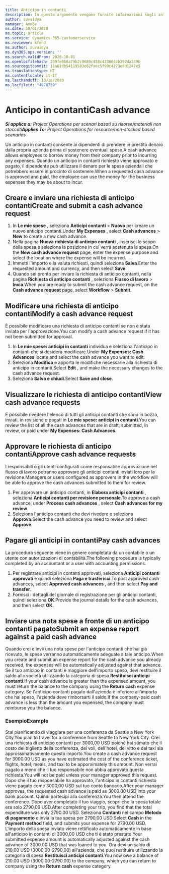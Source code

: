 ```yaml
---
title: Anticipo in contanti
description: In questo argomento vengono fornite informazioni sugli anticipi di contanti.
author: suvaidya
manager: AnnBe
ms.date: 10/01/2020
ms.topic: article
ms.service: dynamics-365-customerservice
ms.reviewer: kfend
ms.author: suvaidya
ms.dyn365.ops.version: ''
ms.search.validFrom: 2020-10-01
ms.openlocfilehash: 209fe0b8a79b2c0689c458c423664cb292da249b
ms.sourcegitcommit: 11a61db54119503e82faec5f99c4273e8d1247e5
ms.translationtype: HT
ms.contentlocale: it-IT
ms.lasthandoff: 10/16/2020
ms.locfileid: "4078759"
---
```

# <a name="cash-advance"></a><span data-ttu-id="90116-103">Anticipo in contanti</span><span class="sxs-lookup"><span data-stu-id="90116-103">Cash advance</span></span>

<span data-ttu-id="90116-104">_**Si applica a:** Project Operations per scenari basati su risorse/materiali non stoccati_</span><span class="sxs-lookup"><span data-stu-id="90116-104">_**Applies To:** Project Operations for resource/non-stocked based scenarios_</span></span>

<span data-ttu-id="90116-105">Un anticipo in contanti consente ai dipendenti di prendere in prestito denaro dalla propria azienda prima di sostenere eventuali spese.</span><span class="sxs-lookup"><span data-stu-id="90116-105">A cash advance allows employees to borrow money from their company prior to incurring any expenses.</span></span> <span data-ttu-id="90116-106">Quando un anticipo in contanti richiesto viene approvato e pagato, il dipendente può utilizzare il denaro per le spese aziendali che potrebbero essere in procinto di sostenere.</span><span class="sxs-lookup"><span data-stu-id="90116-106">When a requested cash advance is approved and paid, the employee can use the money for the business expenses they may be about to incur.</span></span> 

## <a name="create-and-submit-a-cash-advance-request"></a><span data-ttu-id="90116-107">Creare e inviare una richiesta di anticipo contanti</span><span class="sxs-lookup"><span data-stu-id="90116-107">Create and submit a cash advance request</span></span>

1. <span data-ttu-id="90116-108">In **Le mie spese** , seleziona **Anticipi contanti** > **Nuovo** per creare un nuovo anticipo contanti.</span><span class="sxs-lookup"><span data-stu-id="90116-108">Under **My Expenses** , select **Cash advances** > **New** to create a new cash advance.</span></span> 
2. <span data-ttu-id="90116-109">Nella pagina **Nuova richiesta di anticipo contanti** , inserisci lo scopo della spesa e seleziona la posizione in cui verrà sostenuta la spesa.</span><span class="sxs-lookup"><span data-stu-id="90116-109">On the **New cash advance request** page, enter the expense purpose and select the location where the expense will be incurred.</span></span>
3. <span data-ttu-id="90116-110">Immetti l'importo e la valuta richiesti, quindi seleziona **Salva**.</span><span class="sxs-lookup"><span data-stu-id="90116-110">Enter the requested amount and currency, and then select **Save**.</span></span> 
4. <span data-ttu-id="90116-111">Quando sei pronto per inviare la richiesta di anticipo contanti, nella pagina **Richiesta di anticipo contanti** , seleziona **Flusso di lavoro** > **Invia**.</span><span class="sxs-lookup"><span data-stu-id="90116-111">When you are ready to submit the cash advance request, on the **Cash advance request** page, select **Workflow** > **Submit**.</span></span>

## <a name="modify-a-cash-advance-request"></a><span data-ttu-id="90116-112">Modificare una richiesta di anticipo contanti</span><span class="sxs-lookup"><span data-stu-id="90116-112">Modify a cash advance request</span></span>

<span data-ttu-id="90116-113">È possibile modificare una richiesta di anticipo contanti se non è stata inviata per l'approvazione.</span><span class="sxs-lookup"><span data-stu-id="90116-113">You can modify a cash advance request if it has not been submitted for approval.</span></span>

1. <span data-ttu-id="90116-114">In **Le mie spese: anticipi in contanti** individua e seleziona l'anticipo in contanti che si desidera modificare.</span><span class="sxs-lookup"><span data-stu-id="90116-114">Under **My Expenses: Cash Advances** locate and select the cash advance you want to edit.</span></span>
2. <span data-ttu-id="90116-115">Seleziona **Modifica** e apporta le modifiche necessarie alla richiesta di anticipo in contanti.</span><span class="sxs-lookup"><span data-stu-id="90116-115">Select **Edit** , and make the necessary changes to the cash advance request.</span></span> 
3. <span data-ttu-id="90116-116">Seleziona **Salva e chiudi**.</span><span class="sxs-lookup"><span data-stu-id="90116-116">Select **Save and close**.</span></span>


## <a name="view-cash-advance-requests"></a><span data-ttu-id="90116-117">Visualizzare le richiesta di anticipo contanti</span><span class="sxs-lookup"><span data-stu-id="90116-117">View cash advance requests</span></span>
<span data-ttu-id="90116-118">È possibile rivedere l'elenco di tutti gli anticipi contanti che sono in bozza, inviati, in revisione o pagati in **Le mie spese: anticipi in contanti**.</span><span class="sxs-lookup"><span data-stu-id="90116-118">You can review the list of all the cash advances that are in draft, submitted, in review, or paid under **My Expenses: Cash Advances**.</span></span> 

## <a name="approve-cash-advance-requests"></a><span data-ttu-id="90116-119">Approvare le richiesta di anticipo contanti</span><span class="sxs-lookup"><span data-stu-id="90116-119">Approve cash advance requests</span></span>

<span data-ttu-id="90116-120">I responsabili o gli utenti configurati come responsabile approvazione nel flusso di lavoro potranno approvare gli anticipi contanti inviati loro per la revisione.</span><span class="sxs-lookup"><span data-stu-id="90116-120">Managers or users configured as approvers in the workflow will be able to approve the cash advances submitted to them for review.</span></span> 

1. <span data-ttu-id="90116-121">Per approvare un anticipo contanti, in **Elabora anticipi contanti** , seleziona **Anticipi contanti per revisione personale**.</span><span class="sxs-lookup"><span data-stu-id="90116-121">To approve a cash advance, under **Process cash advances** , select **Cash advances for my review**.</span></span>
2. <span data-ttu-id="90116-122">Seleziona l'anticipo contanti che devi rivedere e seleziona **Approva**.</span><span class="sxs-lookup"><span data-stu-id="90116-122">Select the cash advance you need to review and select **Approve**.</span></span>  

## <a name="pay-cash-advances"></a><span data-ttu-id="90116-123">Pagare gli anticipi in contanti</span><span class="sxs-lookup"><span data-stu-id="90116-123">Pay cash advances</span></span> 
<span data-ttu-id="90116-124">La procedura seguente viene in genere completata da un contabile o un utente con autorizzazioni di contabilità.</span><span class="sxs-lookup"><span data-stu-id="90116-124">The following procedure is typically completed by an accountant or a user with accounting permissions.</span></span>

1. <span data-ttu-id="90116-125">Per registrare anticipi in contanti approvati, seleziona **Anticipi contanti approvati** e quindi seleziona **Paga e trasferisci**.</span><span class="sxs-lookup"><span data-stu-id="90116-125">To post approved cash advances, select **Approved cash advances** , and then select **Pay and transfer**.</span></span>  
2. <span data-ttu-id="90116-126">Fornisci i dettagli del giornale di registrazione per gli anticipi contanti, quindi seleziona **OK**.</span><span class="sxs-lookup"><span data-stu-id="90116-126">Provide the journal details for the cash advances, and then select **OK**.</span></span> 

## <a name="submit-an-expense-report-against-a-paid-cash-advance"></a><span data-ttu-id="90116-127">Inviare una nota spese a fronte di un anticipo contanti pagato</span><span class="sxs-lookup"><span data-stu-id="90116-127">Submit an expense report against a paid cash advance</span></span> 

<span data-ttu-id="90116-128">Quando crei e invii una nota spese per l'anticipo contanti che hai già ricevuto, le spese verranno automaticamente adeguate a tale anticipo.</span><span class="sxs-lookup"><span data-stu-id="90116-128">When you create and submit an expense report for the cash advance you already received, the expenses will be automatically adjusted against that advance.</span></span> <span data-ttu-id="90116-129">Se il tuo anticipo in contanti è maggiore dell'importo speso, devi restituire il saldo alla società utilizzando la categoria di spesa **Restituisci anticipi contanti**.</span><span class="sxs-lookup"><span data-stu-id="90116-129">If your cash advance is greater than the expensed amount, you must return the balance to the company using the **Return cash** expense category.</span></span> <span data-ttu-id="90116-130">Se l'anticipo contanti pagato dall'azienda è inferiore all'importo che hai speso, l'azienda deve rimborsarti il saldo.</span><span class="sxs-lookup"><span data-stu-id="90116-130">If the company-paid cash advance is less than the amount you expensed, the company must reimburse you the balance.</span></span> 

### <a name="example"></a><span data-ttu-id="90116-131">Esempio</span><span class="sxs-lookup"><span data-stu-id="90116-131">Example</span></span>
<span data-ttu-id="90116-132">Stai pianificando di viaggiare per una conferenza da Seattle a New York City.</span><span class="sxs-lookup"><span data-stu-id="90116-132">You plan to travel for a conference from Seattle to New York City.</span></span> <span data-ttu-id="90116-133">Crei una richiesta di anticipo contanti per 3000,00 USD poiché hai stimato che il costo del biglietto della conferenza, dei voli, dell'hotel, del vitto e del taxi sia approssimativamente questo importo.</span><span class="sxs-lookup"><span data-stu-id="90116-133">You create a cash advance request for 3000.00 USD as you have estimated the cost of the conference ticket, flights, hotel, meals, and taxi to be apporximately this amount.</span></span> <span data-ttu-id="90116-134">Non verrai pagato a meno che il tuo responsabile non abbia approvato questa richiesta.</span><span class="sxs-lookup"><span data-stu-id="90116-134">You will not be paid unless your manager approved this request.</span></span> <span data-ttu-id="90116-135">Dopo che il tuo responsabile ha approvato, l'anticipo in contanti richiesto viene pagato come 3000,00 USD sul tuo conto bancario.</span><span class="sxs-lookup"><span data-stu-id="90116-135">After your manager approves, the requested cash advance is paid as 3000.00 USD into your bank account.</span></span> <span data-ttu-id="90116-136">Quindi partecipi alla conferenza.</span><span class="sxs-lookup"><span data-stu-id="90116-136">You then attend the conference.</span></span> <span data-ttu-id="90116-137">Dopo aver completato il tuo viaggio, scopri che la spesa totale era solo 2790,00 USD.</span><span class="sxs-lookup"><span data-stu-id="90116-137">After completing your trip, you find that the total expenditure was only 2790.00 USD.</span></span> <span data-ttu-id="90116-138">Seleziona **Contanti** nel campo **Metodo di pagamento** e invia la tua spesa per 2790,00 USD.</span><span class="sxs-lookup"><span data-stu-id="90116-138">Select **Cash** in the **Payment method** field, and submits your expense for 2790.00 USD.</span></span> <span data-ttu-id="90116-139">L'importo della spesa inviato viene rettificato automaticamente in base all'anticipo in contanti di 3000,00 USD che ti è stato prestato.</span><span class="sxs-lookup"><span data-stu-id="90116-139">Your submitted expense amount is automatically adjusted against the cash advance of 3000.00 USD that was loaned to you.</span></span> <span data-ttu-id="90116-140">Ora devi un saldo di 210,00 USD (3000,00-2790,00) all'azienda, che puoi restituire utilizzando la categoria di spesa **Restituisci anticipi contanti**.</span><span class="sxs-lookup"><span data-stu-id="90116-140">You now owe a balance of 210.00 USD (3000.00-2790.00) to the company, which you can return to company using the **Return cash** expense category.</span></span> 
